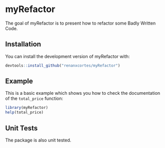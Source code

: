 
# myRefactor

The goal of myRefactor is to present how to refactor some Badly Written Code.

## Installation

You can install the development version of myRefactor with:

``` r
devtools::install_github("renanxcortes/myRefactor")
```

## Example

This is a basic example which shows you how to check the documentation of the `total_price` function:

``` r
library(myRefactor)
help(total_price)
```

## Unit Tests

The package is also unit tested.
